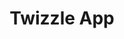 ---
layout: work
title: Twizzle App
logo: wordmark-white.svg
meta: Application to help improve a skaters performance
next-piece: "/piece-three/"
prev-piece: "/piece-one/"
arrow: twizzle-tri.svg
b-color: rgb(228, 244, 247)
banner: twizzle-banner.jpg
supertitle: twizzle-app.svg
supersub: Application to help improve a figure skaters performance
goal: The goal of this app is too help figure skaters improve their skills and figure out what they need to improve on or where they are going wrong in their performance. 
obstacles: It was hard to figure out how to connect the app to a physical experience. Another obstacle was to figure out what data to show and how to find the data after it is recorded for future use.
outcome: The app uses fictional movement technology from a skaters, skates and then translates the data. The user is then able to name the recording and edit the name and make any notes on the performance. Then the app shows data for a map of your recorded performance, speed and stability. Once the user is finished with the recording they can always access the list of recordings from the data button at the bottom of the screen.
images:
  - app-2.jpg
  - app-3.jpg
  - app-4.jpg
  - app-5.jpg
  - app-6.jpg
  - app-7.jpg
tags:
  - ps.svg
  - ai.svg
  - in.svg
---